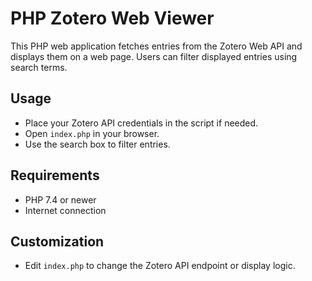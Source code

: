 # PHP Zotero Web Viewer

This PHP web application fetches entries from the Zotero Web API and displays them on a web page. Users can filter displayed entries using search terms.

## Usage
- Place your Zotero API credentials in the script if needed.
- Open `index.php` in your browser.
- Use the search box to filter entries.

## Requirements
- PHP 7.4 or newer
- Internet connection

## Customization
- Edit `index.php` to change the Zotero API endpoint or display logic.

